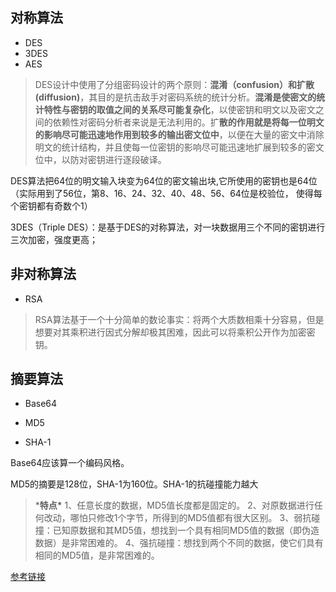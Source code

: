

## 对称算法

- DES
- 3DES
- AES



> DES设计中使用了分组密码设计的两个原则：**混淆（confusion）和扩散(diffusion)**，其目的是抗击敌手对密码系统的统计分析。**混淆是使密文的统计特性与密钥的取值之间的关系尽可能复杂化**，以使密钥和明文以及密文之间的依赖性对密码分析者来说是无法利用的。扩**散的作用就是将每一位明文的影响尽可能迅速地作用到较多的输出密文位中**，以便在大量的密文中消除明文的统计结构，并且使每一位密钥的影响尽可能迅速地扩展到较多的密文位中，以防对密钥进行逐段破译。



DES算法把64位的明文输入块变为64位的密文输出块,它所使用的密钥也是64位（实际用到了56位，第8、16、24、32、40、48、56、64位是校验位， 使得每个密钥都有奇数个1）

3DES（Triple DES）：是基于DES的对称算法，对一块数据用三个不同的密钥进行三次加密，强度更高；



## 非对称算法

- RSA

> RSA算法基于一个十分简单的数论事实：将两个大质数相乘十分容易，但是想要对其乘积进行因式分解却极其困难，因此可以将乘积公开作为加密密钥。



## 摘要算法

- Base64
- MD5

- SHA-1

Base64应该算一个编码风格。

MD5的摘要是128位，SHA-1为160位。SHA-1的抗碰撞能力越大

> ***特点\***
>  1、任意长度的数据，MD5值长度都是固定的。
>  2、对原数据进行任何改动，哪怕只修改1个字节，所得到的MD5值都有很大区别。
>  3、弱抗碰撞：已知原数据和其MD5值，想找到一个具有相同MD5值的数据（即伪造数据）是非常困难的。
>  4、强抗碰撞：想找到两个不同的数据，使它们具有相同的MD5值，是非常困难的。





[参考链接](https://www.jianshu.com/p/d09e04a2e1af)